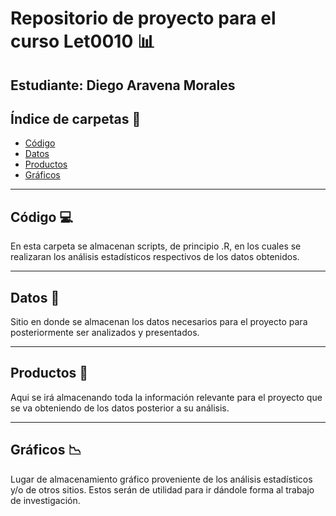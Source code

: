 # Repositorio de proyecto para el curso Let0010 :bar_chart:

## Estudiante: Diego Aravena Morales

## Índice de carpetas :file_folder:

- [Código](#código)
- [Datos](#datos)
- [Productos](#productos)
- [Gráficos](#gráficos)


---

## Código :computer:

En esta carpeta se almacenan scripts, de principio .R, en los cuales se realizaran los análisis estadísticos respectivos de los datos obtenidos.

---

## Datos :mag_right:

Sitio en donde se almacenan los datos necesarios para el proyecto para posteriormente ser analizados y presentados.

---

## Productos :newspaper:

Aqui se irá almacenando toda la información relevante para el proyecto que se va obteniendo de los datos posterior a su análisis. 

---

## Gráficos :chart_with_downwards_trend:

Lugar de almacenamiento gráfico proveniente de los análisis estadísticos y/o de otros sitios. Estos serán de utilidad para ir dándole forma al trabajo de investigación.




